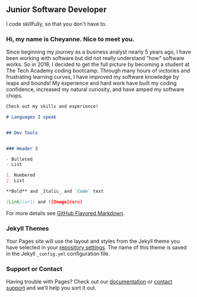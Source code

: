 ## Junior Software Developer 

I code skillfully, so that you don't have to.

### Hi, my name is Cheyanne.  Nice to meet you.

Since beginning my journey as a business analyst nearly 5 years ago, I have been working with software but did not really understand "how" software works.  So in 2018, I decided to get the full picture by becoming a student at The Tech Academy coding bootcamp.  Through many hours of victories and frustrating learning curves, I have improved my software knowledge by leaps and bounds!  My experience and hard work have built my coding confidence, increased my natural curiosity, and have amped my software chops.

```markdown
Check out my skills and experience!

# Languages I speak


## Dev Tools 


### Header 3

- Bulleted
- List

1. Numbered
2. List

**Bold** and _Italic_ and `Code` text

[Link](url) and ![Image](src)
```

For more details see [GitHub Flavored Markdown](https://guides.github.com/features/mastering-markdown/).

### Jekyll Themes

Your Pages site will use the layout and styles from the Jekyll theme you have selected in your [repository settings](https://github.com/crolfsson/crolfsson.github.io-Cheyanne-Rolfsson/settings). The name of this theme is saved in the Jekyll `_config.yml` configuration file.

### Support or Contact

Having trouble with Pages? Check out our [documentation](https://help.github.com/categories/github-pages-basics/) or [contact support](https://github.com/contact) and we’ll help you sort it out.

